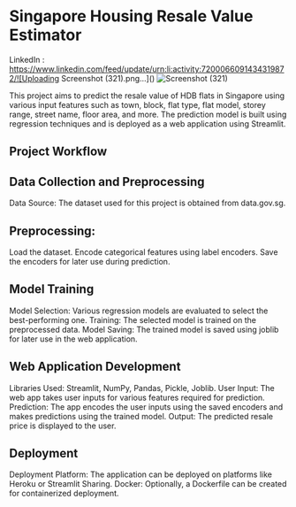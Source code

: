 # Singapore Housing Resale Value Estimator
LinkedIn : https://www.linkedin.com/feed/update/urn:li:activity:7200066091434319872/![Uploading Screenshot (321).png…]()
![Screenshot (321)](https://github.com/Lavan1999/Project-10_SingaporeResaleFlatPrediction/assets/152668558/ec712185-bd74-4eac-b031-c76e27c8fd68)

This project aims to predict the resale value of HDB flats in Singapore using various input features such as town, block, flat type, flat model, storey range, street name, floor area, and more. The prediction model is built using regression techniques and is deployed as a web application using Streamlit.

## Project Workflow
## Data Collection and Preprocessing
Data Source: The dataset used for this project is obtained from data.gov.sg.
## Preprocessing:
Load the dataset.
Encode categorical features using label encoders.
Save the encoders for later use during prediction.
## Model Training
Model Selection: Various regression models are evaluated to select the best-performing one.
Training: The selected model is trained on the preprocessed data.
Model Saving: The trained model is saved using joblib for later use in the web application.
## Web Application Development
Libraries Used: Streamlit, NumPy, Pandas, Pickle, Joblib.
User Input: The web app takes user inputs for various features required for prediction.
Prediction: The app encodes the user inputs using the saved encoders and makes predictions using the trained model.
Output: The predicted resale price is displayed to the user.
##  Deployment
Deployment Platform: The application can be deployed on platforms like Heroku or Streamlit Sharing.
Docker: Optionally, a Dockerfile can be created for containerized deployment.
